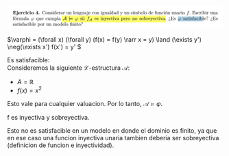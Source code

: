 ![alt text](image.png)


$\varphi = (\forall x)
    (\forall y)
        (f(x) =  f(y) \rarr x = y) \land
(\exists y')
    \neg(\exists x') f(x') = y'
$

Es satisfacible:  
Consideremos la siguiente $\mathcal{L}$-estructura $\mathcal{A}$:

- $A = \mathbb{R}$
- $f(x) = x^2$

Esto vale para cualquier valuacion. Por lo tanto, $\mathcal{A} \vDash \varphi$.

f es inyectiva y sobreyectiva.

Esto no es  satisfacible en un modelo en donde el dominio es finito, ya que
en ese caso una funcion inyectiva unaria tambien deberia ser sobreyectiva (definicion de funcion e inyectividad).